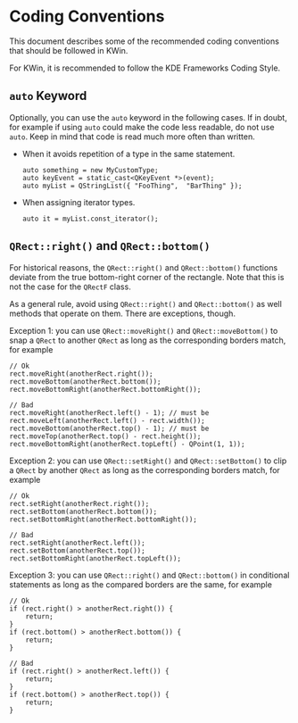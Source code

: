 # Coding Conventions

This document describes some of the recommended coding conventions that should be followed in KWin.

For KWin, it is recommended to follow the KDE Frameworks Coding Style.


## `auto` Keyword

Optionally, you can use the `auto` keyword in the following cases. If in doubt, for example if using
`auto` could make the code less readable, do not use `auto`. Keep in mind that code is read much more
often than written.

* When it avoids repetition of a type in the same statement.

  ```
  auto something = new MyCustomType;
  auto keyEvent = static_cast<QKeyEvent *>(event);
  auto myList = QStringList({ "FooThing",  "BarThing" });
  ```

* When assigning iterator types.

  ```
  auto it = myList.const_iterator();
  ```


## `QRect::right()` and `QRect::bottom()`

For historical reasons, the `QRect::right()` and `QRect::bottom()` functions deviate from the true
bottom-right corner of the rectangle. Note that this is not the case for the `QRectF` class.

As a general rule, avoid using `QRect::right()` and `QRect::bottom()` as well methods that operate
on them. There are exceptions, though.

Exception 1: you can use `QRect::moveRight()` and `QRect::moveBottom()` to snap a `QRect` to
another `QRect` as long as the corresponding borders match, for example

```
// Ok
rect.moveRight(anotherRect.right());
rect.moveBottom(anotherRect.bottom());
rect.moveBottomRight(anotherRect.bottomRight());

// Bad
rect.moveRight(anotherRect.left() - 1); // must be rect.moveLeft(anotherRect.left() - rect.width());
rect.moveBottom(anotherRect.top() - 1); // must be rect.moveTop(anotherRect.top() - rect.height());
rect.moveBottomRight(anotherRect.topLeft() - QPoint(1, 1));
```

Exception 2: you can use `QRect::setRight()` and `QRect::setBottom()` to clip a `QRect` by another
`QRect` as long as the corresponding borders match, for example

```
// Ok
rect.setRight(anotherRect.right());
rect.setBottom(anotherRect.bottom());
rect.setBottomRight(anotherRect.bottomRight());

// Bad
rect.setRight(anotherRect.left());
rect.setBottom(anotherRect.top());
rect.setBottomRight(anotherRect.topLeft());
```

Exception 3: you can use `QRect::right()` and `QRect::bottom()` in conditional statements as long
as the compared borders are the same, for example

```
// Ok
if (rect.right() > anotherRect.right()) {
    return;
}
if (rect.bottom() > anotherRect.bottom()) {
    return;
}

// Bad
if (rect.right() > anotherRect.left()) {
    return;
}
if (rect.bottom() > anotherRect.top()) {
    return;
}
```
